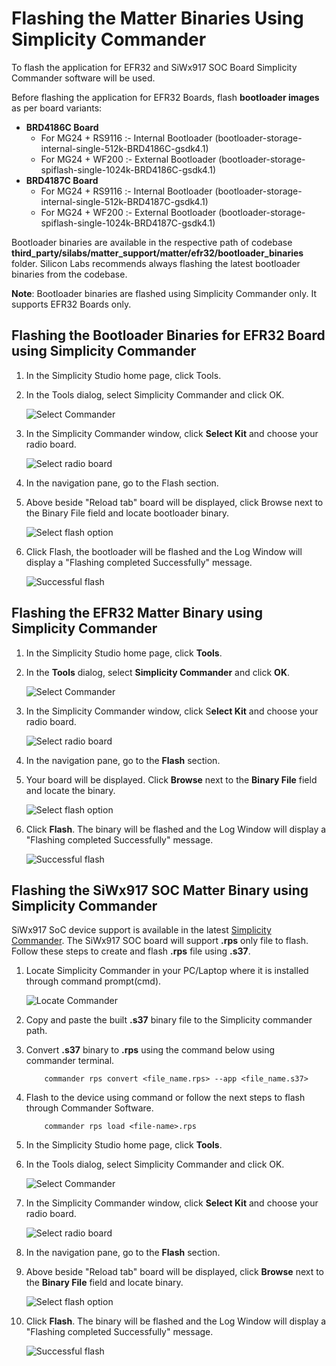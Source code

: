 # Flashing the Matter Binaries Using Simplicity Commander

To flash the application for EFR32 and SiWx917 SOC Board Simplicity Commander software will be used.

Before flashing the application for EFR32 Boards, flash **bootloader images** as per board variants:

- **BRD4186C Board**
  - For MG24 + RS9116 :- Internal Bootloader (bootloader-storage-internal-single-512k-BRD4186C-gsdk4.1)
  - For MG24 + WF200 :- External Bootloader (bootloader-storage-spiflash-single-1024k-BRD4186C-gsdk4.1)
- **BRD4187C Board**
  - For MG24 + RS9116 :- Internal Bootloader (bootloader-storage-internal-single-512k-BRD4187C-gsdk4.1)
  - For MG24 + WF200 :- External Bootloader (bootloader-storage-spiflash-single-1024k-BRD4187C-gsdk4.1)

Bootloader binaries are available in the respective path of codebase **third_party/silabs/matter_support/matter/efr32/bootloader_binaries** folder. Silicon Labs recommends always flashing the latest bootloader binaries from the codebase.

**Note**: Bootloader binaries are flashed using Simplicity Commander only. It supports EFR32 Boards only.

## Flashing the Bootloader Binaries for EFR32 Board using Simplicity Commander

1. In the Simplicity Studio home page, click Tools.

2. In the Tools dialog, select Simplicity Commander and click OK.

    ![Select Commander](./images/select-commander.png)

3. In the Simplicity Commander window, click **Select Kit** and choose your radio board.

    ![Select radio board](./images/commander-select-board.png)

4. In the navigation pane, go to the Flash section.

5. Above beside "Reload tab" board will be displayed, click Browse next to the Binary File field and locate bootloader binary.

    ![Select flash option](./images/select-flash-option-efr32-commander.png)

6. Click Flash, the bootloader will be flashed and the Log Window will display a "Flashing completed Successfully" message.

    ![Successful flash](./images/simplicity-commander-flash-bootloader.png)

## Flashing the EFR32 Matter Binary using Simplicity Commander

1. In the Simplicity Studio home page, click **Tools**.

2. In the **Tools** dialog, select **Simplicity Commander** and click **OK**.

    ![Select Commander](./images/select-commander.png)

3. In the Simplicity Commander window, click S**elect Kit** and choose your radio board.

    ![Select radio board](./images/commander-select-board.png)

4. In the navigation pane, go to the **Flash** section.

5. Your board will be displayed. Click **Browse** next to the **Binary File** field and locate the binary.

    ![Select flash option](./images/select-flash-option-efr32-commander.png)

6. Click **Flash**. The binary will be flashed and the Log Window will display a "Flashing completed Successfully" message.

    ![Successful flash](./images/commander-flash-success-efr32.png)

## Flashing the SiWx917 SOC Matter Binary using Simplicity Commander

SiWx917 SoC device support is available in the latest [Simplicity Commander](https://community.silabs.com/s/article/simplicity-commander?language=en_US). The SiWx917 SOC board will support **.rps** only file to flash. Follow these steps to create and flash **.rps** file using **.s37**.

1. Locate Simplicity Commander in your PC/Laptop where it is installed through command prompt(cmd).

    ![Locate Commander](./images/locate-commander.png)

2. Copy and paste the built **.s37** binary file to the Simplicity commander path.

3. Convert **.s37** binary to **.rps** using the command below using commander terminal.

    ```shell
        commander rps convert <file_name.rps> --app <file_name.s37>
    ```

4. Flash to the device using command or follow the next steps to flash through Commander Software.

    ```shell
        commander rps load <file-name>.rps
    ```

5. In the Simplicity Studio home page, click **Tools**.

6. In the Tools dialog, select Simplicity Commander and click OK.

    ![Select Commander](./images/select-commander.png)

7. In the Simplicity Commander window, click **Select Kit** and choose your radio board.

    ![Select radio board](./images/commander-select-board.png)

8. In the navigation pane, go to the **Flash** section.

9. Above beside "Reload tab" board will be displayed, click **Browse** next to the **Binary File** field and locate binary.

    ![Select flash option](./images/select-flash-option-soc-commander.png)

10. Click **Flash**. The binary will be flashed and the Log Window will display a "Flashing completed Successfully" message.

    ![Successful flash](./images/commander-flash-success-soc.png)

